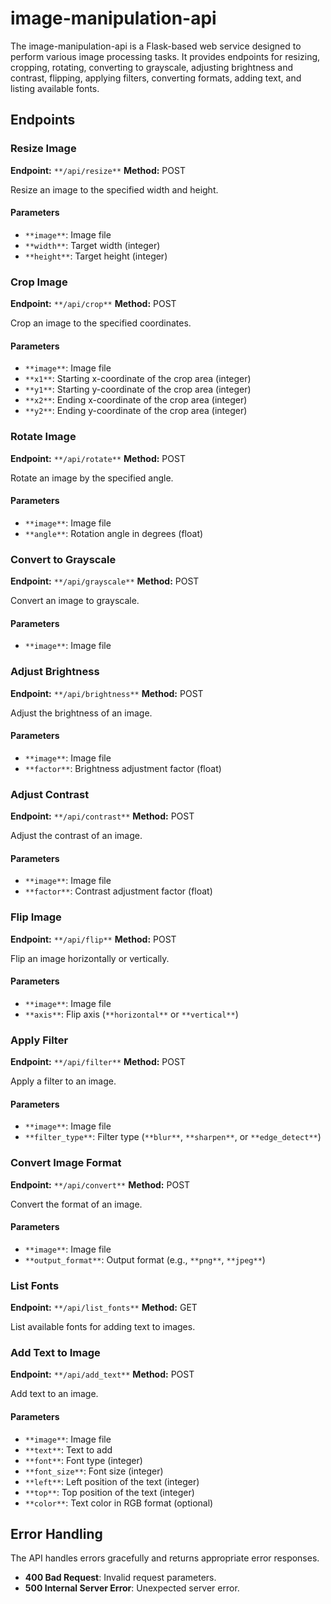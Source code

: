 # image-manipulation-api

The image-manipulation-api is a Flask-based web service designed to perform various image processing tasks. It provides endpoints for resizing, cropping, rotating, converting to grayscale, adjusting brightness and contrast, flipping, applying filters, converting formats, adding text, and listing available fonts.

## **Endpoints**

### **Resize Image**

**Endpoint:** `**/api/resize**` **Method:** POST

Resize an image to the specified width and height.

#### **Parameters**

- `**image**`: Image file
- `**width**`: Target width (integer)
- `**height**`: Target height (integer)

### **Crop Image**

**Endpoint:** `**/api/crop**` **Method:** POST

Crop an image to the specified coordinates.

#### **Parameters**

- `**image**`: Image file
- `**x1**`: Starting x-coordinate of the crop area (integer)
- `**y1**`: Starting y-coordinate of the crop area (integer)
- `**x2**`: Ending x-coordinate of the crop area (integer)
- `**y2**`: Ending y-coordinate of the crop area (integer)

### **Rotate Image**

**Endpoint:** `**/api/rotate**` **Method:** POST

Rotate an image by the specified angle.

#### **Parameters**

- `**image**`: Image file
- `**angle**`: Rotation angle in degrees (float)

### **Convert to Grayscale**

**Endpoint:** `**/api/grayscale**` **Method:** POST

Convert an image to grayscale.

#### **Parameters**

- `**image**`: Image file

### **Adjust Brightness**

**Endpoint:** `**/api/brightness**` **Method:** POST

Adjust the brightness of an image.

#### **Parameters**

- `**image**`: Image file
- `**factor**`: Brightness adjustment factor (float)

### **Adjust Contrast**

**Endpoint:** `**/api/contrast**` **Method:** POST

Adjust the contrast of an image.

#### **Parameters**

- `**image**`: Image file
- `**factor**`: Contrast adjustment factor (float)

### **Flip Image**

**Endpoint:** `**/api/flip**` **Method:** POST

Flip an image horizontally or vertically.

#### **Parameters**

- `**image**`: Image file
- `**axis**`: Flip axis (`**horizontal**` or `**vertical**`)

### **Apply Filter**

**Endpoint:** `**/api/filter**` **Method:** POST

Apply a filter to an image.

#### **Parameters**

- `**image**`: Image file
- `**filter_type**`: Filter type (`**blur**`, `**sharpen**`, or `**edge_detect**`)

### **Convert Image Format**

**Endpoint:** `**/api/convert**` **Method:** POST

Convert the format of an image.

#### **Parameters**

- `**image**`: Image file
- `**output_format**`: Output format (e.g., `**png**`, `**jpeg**`)

### **List Fonts**

**Endpoint:** `**/api/list_fonts**` **Method:** GET

List available fonts for adding text to images.

### **Add Text to Image**

**Endpoint:** `**/api/add_text**` **Method:** POST

Add text to an image.

#### **Parameters**

- `**image**`: Image file
- `**text**`: Text to add
- `**font**`: Font type (integer)
- `**font_size**`: Font size (integer)
- `**left**`: Left position of the text (integer)
- `**top**`: Top position of the text (integer)
- `**color**`: Text color in RGB format (optional)

## **Error Handling**

The API handles errors gracefully and returns appropriate error responses.

- **400 Bad Request**: Invalid request parameters.
- **500 Internal Server Error**: Unexpected server error.
